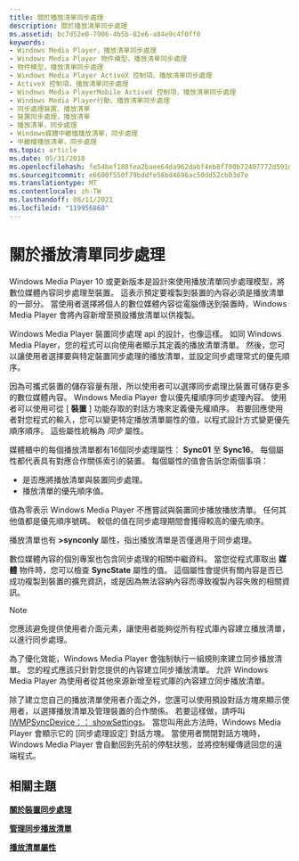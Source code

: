 ```yaml
---
title: 關於播放清單同步處理
description: 關於播放清單同步處理
ms.assetid: bc7d52e0-7906-4b5b-82e6-a84e9c4f0ff0
keywords:
- Windows Media Player，播放清單同步處理
- Windows Media Player 物件模型，播放清單同步處理
- 物件模型，播放清單同步處理
- Windows Media Player ActiveX 控制項、播放清單同步處理
- ActiveX 控制項，播放清單同步處理
- Windows Media PlayerMobile ActiveX 控制項，播放清單同步處理
- Windows Media Player行動、播放清單同步處理
- 同步處理裝置、播放清單
- 裝置同步處理，播放清單
- 播放清單，同步處理
- Windows媒體中繼檔播放清單，同步處理
- 中繼檔播放清單，同步處理
ms.topic: article
ms.date: 05/31/2018
ms.openlocfilehash: fe54bef188fea2baee64da962dabf4eb8f700b72407772d591d73f52be2d4289
ms.sourcegitcommit: e6600f550f79bddfe58bd4696ac50dd52cb03d7e
ms.translationtype: MT
ms.contentlocale: zh-TW
ms.lasthandoff: 08/11/2021
ms.locfileid: "119956868"
---
```

# <a name="about-playlist-synchronization"></a>關於播放清單同步處理

Windows Media Player 10 或更新版本是設計來使用播放清單同步處理模型，將數位媒體內容同步處理至裝置。 這表示預定要複製到裝置的內容必須是播放清單的一部分。 當使用者選擇將個人的數位媒體內容從電腦傳送到裝置時，Windows Media Player 會將內容新增至預設播放清單以供複製。

Windows Media Player 裝置同步處理 api 的設計，也像這樣。 如同 Windows Media Player，您的程式可以向使用者顯示其定義的播放清單清單。 然後，您可以讓使用者選擇要與特定裝置同步處理的播放清單，並設定同步處理常式的優先順序。

因為可攜式裝置的儲存容量有限，所以使用者可以選擇同步處理比裝置可儲存更多的數位媒體內容。 Windows Media Player 會以優先權順序同步處理內容。 使用者可以使用可從 [ **裝置** ] 功能存取的對話方塊來定義優先權順序。 若要回應使用者對您程式的輸入，您可以變更特定播放清單屬性的值，以程式設計方式變更優先順序順序。 這些屬性統稱為 *同步* 屬性。

媒體櫃中的每個播放清單都有16個同步處理屬性： **Sync01** 至 **Sync16**。 每個屬性都代表具有對應合作關係索引的裝置。 每個屬性的值會告訴您兩個事項：

-   是否應將播放清單與裝置同步處理。
-   播放清單的優先順序值。

值為零表示 Windows Media Player 不應嘗試與裝置同步播放播放清單。 任何其他值都是優先順序號碼。 較低的值在同步處理期間會獲得較高的優先順序。

播放清單也有 **>synconly** 屬性，指出播放清單是否僅適用于同步處理。

數位媒體內容的個別專案也包含同步處理的相關中繼資料。 當您從程式庫取出 **媒體** 物件時，您可以檢查 **SyncState** 屬性的值。 這個屬性會提供有關內容是否已成功複製到裝置的擴充資訊，或是因為無法容納內容而導致複製內容失敗的相關資訊。

> [!Note]  
> 您應該避免提供使用者介面元素，讓使用者能夠從所有程式庫內容建立播放清單，以進行同步處理。

 

為了優化效能，Windows Media Player 會強制執行一組規則來建立同步播放清單。 您的程式應該只針對您提供的內容建立同步播放清單。 允許 Windows Media Player 為使用者從其他來源新增至程式庫的內容建立同步播放清單。

除了建立您自己的播放清單使用者介面之外，您還可以使用預設對話方塊來顯示使用者，以選擇播放清單及管理裝置的合作關係。 若要這樣做，請呼叫 [IWMPSyncDevice：： showSettings](/previous-versions/windows/desktop/api/wmp/nf-wmp-iwmpsyncdevice-showsettings)。 當您叫用此方法時，Windows Media Player 會顯示它的 [同步處理設定] 對話方塊。 當使用者關閉對話方塊時，Windows Media Player 會自動回到先前的停駐狀態，並將控制權傳遞回您的遠端程式。

## <a name="related-topics"></a>相關主題

<dl> <dt>

[**關於裝置同步處理**](about-device-synchronization.md)
</dt> <dt>

[**管理同步播放清單**](managing-synchronization-playlists.md)
</dt> <dt>

[**播放清單屬性**](playlist-attributes.md)
</dt> </dl>

 

 




